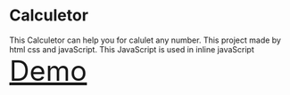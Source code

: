 # Calculetor
This Calculetor can help you for calulet any number. This project made by html css and javaScript. This JavaScript is used in inline javaScript 
<a href="https://towkerjoy.github.io/Calculetor" style="font-size:50px;">Demo</a>
